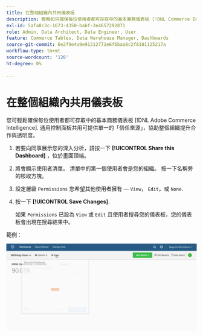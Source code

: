 ```yaml
---
title: 在整個組織內共用儀表板
description: 瞭解如何確保每位使用者都可存取中的基本業務儀表板 [!DNL Commerce Intelligence].
exl-id: 5afa8c3c-1673-4350-babf-3e4657292871
role: Admin, Data Architect, Data Engineer, User
feature: Commerce Tables, Data Warehouse Manager, Dashboards
source-git-commit: 6e2f9e4a9e91212771e6f6baa8c2f8101125217a
workflow-type: tm+mt
source-wordcount: '126'
ht-degree: 0%

---
```


# 在整個組織內共用儀表板

您可輕鬆確保每位使用者都可存取中的基本商務儀表板 [!DNL Adobe Commerce Intelligence]. 通用控制面板共用可提供單一的「信任來源」，協助整個組織提升合作與透明度。

1. 若要向同事展示您的深入分析，請按一下 **[!UICONTROL Share this Dashboard]** ，位於畫面頂端。

1. 將會顯示使用者清單。 清單中的第一個使用者會是您的組織。 按一下名稱旁的核取方塊。

1. 設定層級 `Permissions` 您希望其他使用者擁有 —  `View`， `Edit`，或 `None`.

1. 按一下 **[!UICONTROL Save Changes]**.

   如果 `Permissions` 已設為 `View` 或 `Edit` 且使用者搜尋您的儀表板，您的儀表板會出現在搜尋結果中。

範例：

![共用儀表板](../../assets/share.gif)<!--{: width="675" height="311"}-->

